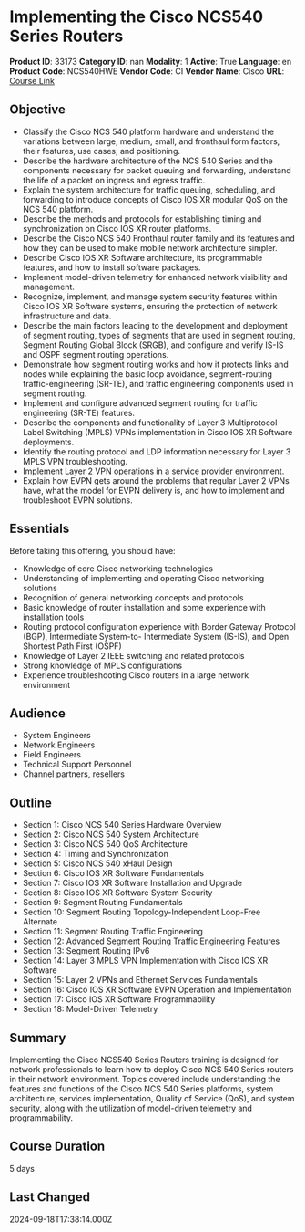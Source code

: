 # Implementing the Cisco NCS540 Series Routers

**Product ID**: 33173
**Category ID**: nan
**Modality**: 1
**Active**: True
**Language**: en
**Product Code**: NCS540HWE
**Vendor Code**: CI
**Vendor Name**: Cisco
**URL**: [Course Link](https://www.fastlaneus.com/course/cisco-ncs540hwe)

## Objective
- Classify the Cisco NCS 540 platform hardware and understand the variations between large, medium, small, and fronthaul form factors, their features, use cases, and positioning.
- Describe the hardware architecture of the NCS 540 Series and the components necessary for packet queuing and forwarding, understand the life of a packet on ingress and egress traffic.
- Explain the system architecture for traffic queuing, scheduling, and forwarding to introduce concepts of Cisco IOS XR modular QoS on the NCS 540 platform.
- Describe the methods and protocols for establishing timing and synchronization on Cisco IOS XR router platforms.
- Describe the Cisco NCS 540 Fronthaul router family and its features and how they can be used to make mobile network architecture simpler.
- Describe Cisco IOS XR Software architecture, its programmable features, and how to install software packages.
- Implement model-driven telemetry for enhanced network visibility and management.
- Recognize, implement, and manage system security features within Cisco IOS XR Software systems, ensuring the protection of network infrastructure and data.
- Describe the main factors leading to the development and deployment of segment routing, types of segments that are used in segment routing, Segment Routing Global Block (SRGB), and configure and verify IS-IS and OSPF segment routing operations.
- Demonstrate how segment routing works and how it protects links and nodes while explaining the basic loop avoidance, segment-routing traffic-engineering (SR-TE), and traffic engineering components used in segment routing.
- Implement and configure advanced segment routing for traffic engineering (SR-TE) features.
- Describe the components and functionality of Layer 3 Multiprotocol Label Switching (MPLS) VPNs implementation in Cisco IOS XR Software deployments.
- Identify the routing protocol and LDP information necessary for Layer 3 MPLS VPN troubleshooting.
- Implement Layer 2 VPN operations in a service provider environment.
- Explain how EVPN gets around the problems that regular Layer 2 VPNs have, what the model for EVPN delivery is, and how to implement and troubleshoot EVPN solutions.

## Essentials
Before taking this offering, you should have: 


- Knowledge of core Cisco networking technologies
- Understanding of implementing and operating Cisco networking solutions
- Recognition of general networking concepts and protocols
- Basic knowledge of router installation and some experience with installation tools
- Routing protocol configuration experience with Border Gateway Protocol (BGP), Intermediate System-to- Intermediate System (IS-IS), and Open Shortest Path First (OSPF)
- Knowledge of Layer 2 IEEE switching and related protocols
- Strong knowledge of MPLS configurations
- Experience troubleshooting Cisco routers in a large network environment

## Audience
- System Engineers
- Network Engineers
- Field Engineers
- Technical Support Personnel
- Channel partners, resellers

## Outline
- Section 1: Cisco NCS 540 Series Hardware Overview
- Section 2: Cisco NCS 540 System Architecture
- Section 3: Cisco NCS 540 QoS Architecture
- Section 4: Timing and Synchronization
- Section 5: Cisco NCS 540 xHaul Design
- Section 6: Cisco IOS XR Software Fundamentals
- Section 7: Cisco IOS XR Software Installation and Upgrade
- Section 8: Cisco IOS XR Software System Security
- Section 9: Segment Routing Fundamentals
- Section 10: Segment Routing Topology-Independent Loop-Free Alternate
- Section 11: Segment Routing Traffic Engineering
- Section 12: Advanced Segment Routing Traffic Engineering Features
- Section 13: Segment Routing IPv6
- Section 14: Layer 3 MPLS VPN Implementation with Cisco IOS XR Software
- Section 15: Layer 2 VPNs and Ethernet Services Fundamentals
- Section 16: Cisco IOS XR Software EVPN Operation and Implementation
- Section 17: Cisco IOS XR Software Programmability
- Section 18: Model-Driven Telemetry

## Summary
Implementing the Cisco NCS540 Series Routers training is designed for network professionals to learn how to deploy Cisco NCS 540 Series routers in their network environment. Topics covered include understanding the features and functions of the Cisco NCS 540 Series platforms, system architecture, services implementation, Quality of Service (QoS), and system security, along with the utilization of model-driven telemetry and programmability.

## Course Duration
5 days

## Last Changed
2024-09-18T17:38:14.000Z
